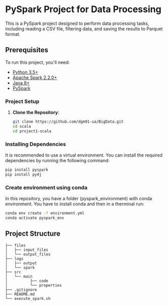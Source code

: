 # PySpark Project for Data Processing

This is a PySpark project designed to perform data processing tasks, including reading a CSV file, filtering data, and saving the results to Parquet format.

## Prerequisites

To run this project, you'll need:

- [Python 3.5+](https://www.python.org/)
- [Apache Spark 2.2.0+](https://spark.apache.org/)
- [Java 8+](https://www.oracle.com/java/)
- [PySpark](https://spark.apache.org/docs/latest/api/python/)

### Project Setup

1. **Clone the Repository**:
   ```bash
   git clone https://github.com/dgm91-ua/BigData.git
   cd scala
   cd project1-scala
   ```

### Installing Dependencies

It is recommended to use a virtual environment. You can install the required dependencies by running the following command:

```bash
pip install pyspark
pip install py4j
```
### Create environment using conda

In this repository, you have a folder (pyspark_environment) with conda environment. You have to install conda and then in a therminal run:

```bash
conda env create -f environment.yml
conda activate pyspark_env
```

## Project Structure
```
├── files
│   ├── input_files
│   └── output_files
├── logs
│   ├── output
│   └── spark
├── src
│   └── main
│          ├── code
│          └── properties
├── .gitignore
├── README.md
└── execute_spark.sh
```
